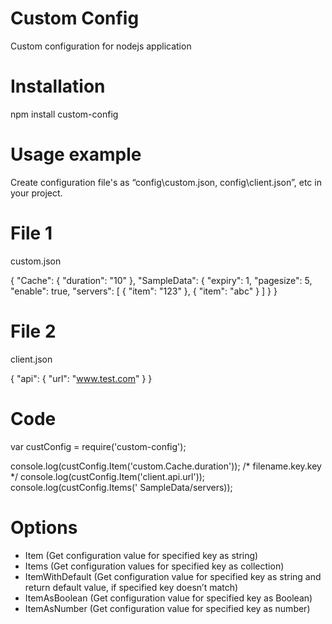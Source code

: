 # Custom Config

Custom configuration for nodejs application

#  Installation

npm install custom-config

# Usage example

Create configuration file's as “config\custom.json, config\client.json”, etc in your project.

# File 1

custom.json

{
    "Cache": {
        "duration": "10"
    },
    "SampleData": {
        "expiry": 1,
        "pagesize": 5,
        "enable": true,
        "servers": [
            {
                "item": "123"
            },
            {
                "item": "abc"
            }
        ]
    }
}

# File 2

client.json

{
    "api": {
        "url": "www.test.com"
    }
}


# Code

var custConfig = require('custom-config');

console.log(custConfig.Item('custom.Cache.duration')); /* filename.key.key */
console.log(custConfig.Item('client.api.url'));
console.log(custConfig.Items(' SampleData/servers)); 

# Options 

-	Item (Get configuration value for specified key as string)
-	Items (Get configuration values for specified key as collection)
-	ItemWithDefault (Get configuration value for specified key as string and return default value, if specified key doesn’t match)
-	ItemAsBoolean (Get configuration value for specified key as Boolean)
-	ItemAsNumber (Get configuration value for specified key as number)


